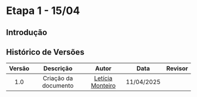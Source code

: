 # Etapa 1 - 15/04

## Introdução

<div style="text-align: justify;">
<p>

</p>
</div>


## Histórico de Versões

| Versão |Descrição     |Autor                                       |Data    |Revisor|
|:-:     | :-:          | :-:                                        | :-:        |:-:|
|1.0     |Criação da documento|[Letícia Monteiro](https://github.com/LeticiaMonteiroo)| 11/04/2025 |   |

